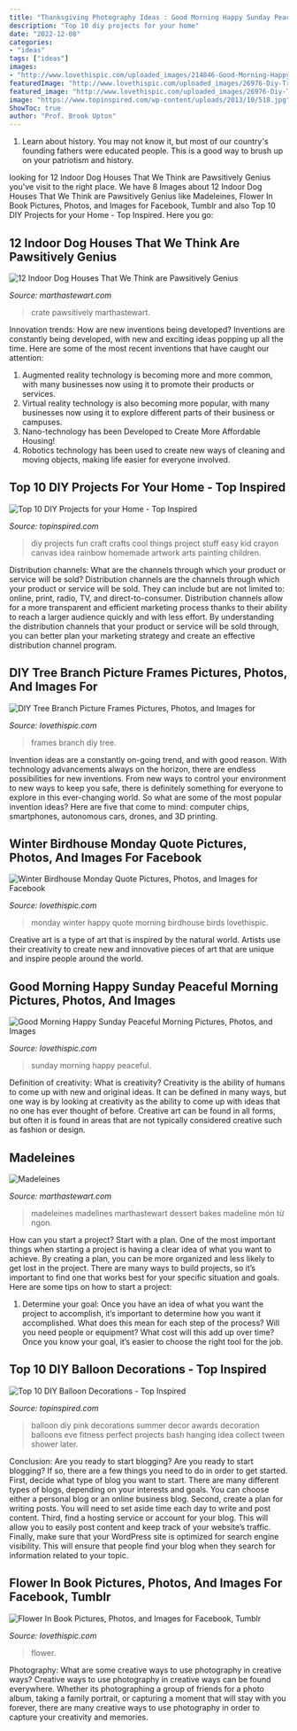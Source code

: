 ```yaml
---
title: "Thanksgiving Photography Ideas : Good Morning Happy Sunday Peaceful Morning Pictures, Photos, And Images"
description: "Top 10 diy projects for your home"
date: "2022-12-08"
categories:
- "ideas"
tags: ["ideas"]
images:
- "http://www.lovethispic.com/uploaded_images/214846-Good-Morning-Happy-Sunday-Peaceful-Morning.jpg"
featuredImage: "http://www.lovethispic.com/uploaded_images/26976-Diy-Tree-Branch-Picture-Frames.jpeg?1"
featured_image: "http://www.lovethispic.com/uploaded_images/26976-Diy-Tree-Branch-Picture-Frames.jpeg?1"
image: "https://www.topinspired.com/wp-content/uploads/2013/10/518.jpg"
ShowToc: true
author: "Prof. Brook Upton"
---
```



1) Learn about history. You may not know it, but most of our country's founding fathers were educated people. This is a good way to brush up on your patriotism and history. 

	

		
looking for 12 Indoor Dog Houses That We Think are Pawsitively Genius you've visit to the right place. We have 8 Images about 12 Indoor Dog Houses That We Think are Pawsitively Genius like Madeleines, Flower In Book Pictures, Photos, and Images for Facebook, Tumblr and also Top 10 DIY Projects for your Home - Top Inspired. Here you go:
		
    
## 12 Indoor Dog Houses That We Think Are Pawsitively Genius

<img loading=lazy src="http://assets.marthastewart.com/styles/wmax-1500/d24/indoor-dog-house-kitchen/indoor-dog-house-kitchen_horiz.jpg?itok=T7r4kyjr" onerror="this.onerror=null;this.src='https://tse1.mm.bing.net/th?id=OIP.lwoe0VG4nC4iSiyg-v5eqAHaEK&amp;pid=15.1';" alt="12 Indoor Dog Houses That We Think are Pawsitively Genius">

_Source: marthastewart.com_

>crate pawsitively marthastewart. 

	

Innovation trends: How are new inventions being developed?
Inventions are constantly being developed, with new and exciting ideas popping up all the time. Here are some of the most recent inventions that have caught our attention:
1. Augmented reality technology is becoming more and more common, with many businesses now using it to promote their products or services.
2. Virtual reality technology is also becoming more popular, with many businesses now using it to explore different parts of their business or campuses.
3. Nano-technology has been Developed to Create More Affordable Housing!
4. Robotics technology has been used to create new ways of cleaning and moving objects, making life easier for everyone involved.

    
## Top 10 DIY Projects For Your Home - Top Inspired

<img loading=lazy src="http://topinspired.com/wp-content/uploads/2013/07/410.jpg" onerror="this.onerror=null;this.src='https://tse2.mm.bing.net/th?id=OIP.07Ht5oKV_u9BhD2t0UjZIAHaLG&amp;pid=15.1';" alt="Top 10 DIY Projects for your Home - Top Inspired">

_Source: topinspired.com_

>diy projects fun craft crafts cool things project stuff easy kid crayon canvas idea rainbow homemade artwork arts painting children. 

	

Distribution channels: What are the channels through which your product or service will be sold?
Distribution channels are the channels through which your product or service will be sold. They can include but are not limited to: online, print, radio, TV, and direct-to-consumer. Distribution channels allow for a more transparent and efficient marketing process thanks to their ability to reach a larger audience quickly and with less effort. By understanding the distribution channels that your product or service will be sold through, you can better plan your marketing strategy and create an effective distribution channel program.

    
## DIY Tree Branch Picture Frames Pictures, Photos, And Images For

<img loading=lazy src="http://www.lovethispic.com/uploaded_images/26976-Diy-Tree-Branch-Picture-Frames.jpeg?1" onerror="this.onerror=null;this.src='https://tse4.mm.bing.net/th?id=OIP.bnIS33c-VNO4oidULzITuwHaKd&amp;pid=15.1';" alt="DIY Tree Branch Picture Frames Pictures, Photos, and Images for">

_Source: lovethispic.com_

>frames branch diy tree. 

	

Invention ideas are a constantly on-going trend, and with good reason. With technology advancements always on the horizon, there are endless possibilities for new inventions. From new ways to control your environment to new ways to keep you safe, there is definitely something for everyone to explore in this ever-changing world. So what are some of the most popular invention ideas? Here are five that come to mind: computer chips, smartphones, autonomous cars, drones, and 3D printing.

    
## Winter Birdhouse Monday Quote Pictures, Photos, And Images For Facebook

<img loading=lazy src="http://www.lovethispic.com/uploaded_images/323285-Winter-Birdhouse-Monday-Quote.jpg" onerror="this.onerror=null;this.src='https://tse4.mm.bing.net/th?id=OIP.oNZ6pnedspwdUJFbmuKCVAAAAA&amp;pid=15.1';" alt="Winter Birdhouse Monday Quote Pictures, Photos, and Images for Facebook">

_Source: lovethispic.com_

>monday winter happy quote morning birdhouse birds lovethispic. 

	

Creative art is a type of art that is inspired by the natural world. Artists use their creativity to create new and innovative pieces of art that are unique and inspire people around the world.

    
## Good Morning Happy Sunday Peaceful Morning Pictures, Photos, And Images

<img loading=lazy src="http://www.lovethispic.com/uploaded_images/214846-Good-Morning-Happy-Sunday-Peaceful-Morning.jpg" onerror="this.onerror=null;this.src='https://tse2.mm.bing.net/th?id=OIP.KXaGS_pMxRkwmW7mDAQ8FgHaLH&amp;pid=15.1';" alt="Good Morning Happy Sunday Peaceful Morning Pictures, Photos, and Images">

_Source: lovethispic.com_

>sunday morning happy peaceful. 

	

Definition of creativity: What is creativity?
Creativity is the ability of humans to come up with new and original ideas. It can be defined in many ways, but one way is by looking at creativity as the ability to come up with ideas that no one has ever thought of before. Creative art can be found in all forms, but often it is found in areas that are not typically considered creative such as fashion or design.

    
## Madeleines

<img loading=lazy src="http://assets.marthastewart.com/styles/wmax-1500/d39/martha-bakes-madelines-318-d110936-0414/martha-bakes-madelines-318-d110936-0414_horiz.jpg?itok=Eavoqh6v" onerror="this.onerror=null;this.src='https://tse3.mm.bing.net/th?id=OIP.uBYstWZBhyUSq0ja0GBn0wHaEK&amp;pid=15.1';" alt="Madeleines">

_Source: marthastewart.com_

>madeleines madelines marthastewart dessert bakes madeline món từ ngon. 

	

How can you start a project?
Start with a plan. One of the most important things when starting a project is having a clear idea of what you want to achieve. By creating a plan, you can be more organized and less likely to get lost in the project. There are many ways to build projects, so it’s important to find one that works best for your specific situation and goals. Here are some tips on how to start a project: 
1. Determine your goal: Once you have an idea of what you want the project to accomplish, it’s important to determine how you want it accomplished. What does this mean for each step of the process? Will you need people or equipment? What cost will this add up over time? Once you know your goal, it’s easier to choose the right tool for the job.


    
## Top 10 DIY Balloon Decorations - Top Inspired

<img loading=lazy src="https://www.topinspired.com/wp-content/uploads/2013/10/518.jpg" onerror="this.onerror=null;this.src='https://tse4.mm.bing.net/th?id=OIP.3kyQ13NVzFCc3wAnwQbOfAHaLF&amp;pid=15.1';" alt="Top 10 DIY Balloon Decorations - Top Inspired">

_Source: topinspired.com_

>balloon diy pink decorations summer decor awards decoration balloons eve fitness perfect projects bash hanging idea collect tween shower later. 

	

Conclusion: Are you ready to start blogging?
Are you ready to start blogging? If so, there are a few things you need to do in order to get started. First, decide what type of blog you want to start. There are many different types of blogs, depending on your interests and goals. You can choose either a personal blog or an online business blog. Second, create a plan for writing posts. You will need to set aside time each day to write and post content. Third, find a hosting service or account for your blog. This will allow you to easily post content and keep track of your website’s traffic. Finally, make sure that your WordPress site is optimized for search engine visibility. This will ensure that people find your blog when they search for information related to your topic.

    
## Flower In Book Pictures, Photos, And Images For Facebook, Tumblr

<img loading=lazy src="http://www.lovethispic.com/uploaded_images/162394-Flower-In-Book.jpg" onerror="this.onerror=null;this.src='https://tse1.mm.bing.net/th?id=OIP.fwR81wdXbamxDkZdOmKH8gHaLL&amp;pid=15.1';" alt="Flower In Book Pictures, Photos, and Images for Facebook, Tumblr">

_Source: lovethispic.com_

>flower. 

	

Photography: What are some creative ways to use photography in creative ways?
Creative ways to use photography in creative ways can be found everywhere. Whether its photographing a group of friends for a photo album, taking a family portrait, or capturing a moment that will stay with you forever, there are many creative ways to use photography in order to capture your creativity and memories.

